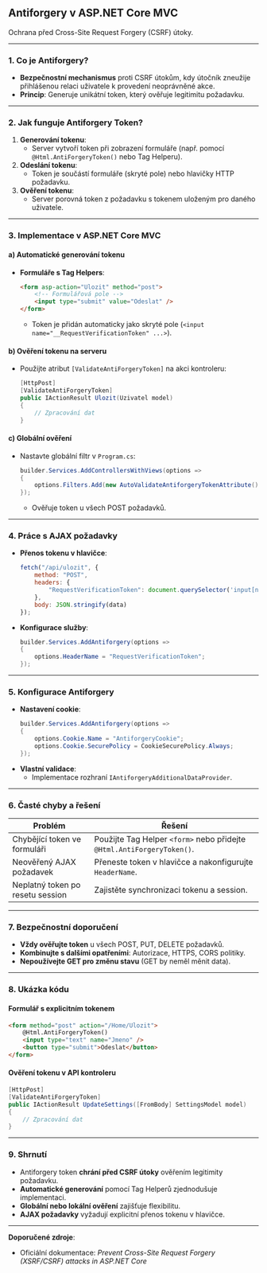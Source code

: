 
## **Antiforgery v ASP.NET Core MVC**  

Ochrana před Cross-Site Request Forgery (CSRF) útoky.

---

### **1. Co je Antiforgery?**  

- **Bezpečnostní mechanismus** proti CSRF útokům, kdy útočník zneužije přihlášenou relaci uživatele k provedení neoprávněné akce.  
- **Princip**: Generuje unikátní token, který ověřuje legitimitu požadavku.  

---

### **2. Jak funguje Antiforgery Token?**  

1. **Generování tokenu**:  
   - Server vytvoří token při zobrazení formuláře (např. pomocí `@Html.AntiForgeryToken()` nebo Tag Helperu).  
2. **Odeslání tokenu**:  
   - Token je součástí formuláře (skryté pole) nebo hlavičky HTTP požadavku.  
3. **Ověření tokenu**:  
   - Server porovná token z požadavku s tokenem uloženým pro daného uživatele.  

---

### **3. Implementace v ASP.NET Core MVC**  

#### **a) Automatické generování tokenu**  

- **Formuláře s Tag Helpers**:  
  ```html  
  <form asp-action="Ulozit" method="post">  
      <!-- Formulářová pole -->  
      <input type="submit" value="Odeslat" />  
  </form>  
  ```  
  - Token je přidán automaticky jako skryté pole (`<input name="__RequestVerificationToken" ...>`).  

#### **b) Ověření tokenu na serveru**  

- Použijte atribut `[ValidateAntiForgeryToken]` na akci kontroleru:  
  ```csharp  
  [HttpPost]  
  [ValidateAntiForgeryToken]  
  public IActionResult Ulozit(Uzivatel model)  
  {  
      // Zpracování dat  
  }  
  ```  

#### **c) Globální ověření**  

- Nastavte globální filtr v `Program.cs`:  
  ```csharp  
  builder.Services.AddControllersWithViews(options =>  
  {  
      options.Filters.Add(new AutoValidateAntiforgeryTokenAttribute());  
  });  
  ```  
  - Ověřuje token u všech POST požadavků.  

---

### **4. Práce s AJAX požadavky**  

- **Přenos tokenu v hlavičce**:  
  ```javascript  
  fetch("/api/ulozit", {  
      method: "POST",  
      headers: {  
          "RequestVerificationToken": document.querySelector('input[name="__RequestVerificationToken"]').value  
      },  
      body: JSON.stringify(data)  
  });  
  ```  
- **Konfigurace služby**:  
  ```csharp  
  builder.Services.AddAntiforgery(options =>  
  {  
      options.HeaderName = "RequestVerificationToken";  
  });  
  ```  

---

### **5. Konfigurace Antiforgery**  

- **Nastavení cookie**:  
  ```csharp  
  builder.Services.AddAntiforgery(options =>  
  {  
      options.Cookie.Name = "AntiforgeryCookie";  
      options.Cookie.SecurePolicy = CookieSecurePolicy.Always;  
  });  
  ```  
- **Vlastní validace**:  
  - Implementace rozhraní `IAntiforgeryAdditionalDataProvider`.  

---

### **6. Časté chyby a řešení**  

| **Problém**                          | **Řešení**                                   |  
|---------------------------------------|----------------------------------------------|  
| Chybějící token ve formuláři          | Použijte Tag Helper `<form>` nebo přidejte `@Html.AntiForgeryToken()`. |  
| Neověřený AJAX požadavek              | Přeneste token v hlavičce a nakonfigurujte `HeaderName`. |  
| Neplatný token po resetu session      | Zajistěte synchronizaci tokenu a session.     |  

---

### **7. Bezpečnostní doporučení**  

- **Vždy ověřujte token** u všech POST, PUT, DELETE požadavků.  
- **Kombinujte s dalšími opatřeními**: Autorizace, HTTPS, CORS politiky.  
- **Nepoužívejte GET pro změnu stavu** (GET by neměl měnit data).  

---

### **8. Ukázka kódu**  

#### **Formulář s explicitním tokenem**  

```html  
<form method="post" action="/Home/Ulozit">  
    @Html.AntiForgeryToken()  
    <input type="text" name="Jmeno" />  
    <button type="submit">Odeslat</button>  
</form>  
```  

#### **Ověření tokenu v API kontroleru**  

```csharp  
[HttpPost]  
[ValidateAntiForgeryToken]  
public IActionResult UpdateSettings([FromBody] SettingsModel model)  
{  
    // Zpracování dat  
}  
```  

---

### **9. Shrnutí**  

- Antiforgery token **chrání před CSRF útoky** ověřením legitimity požadavku.  
- **Automatické generování** pomocí Tag Helperů zjednodušuje implementaci.  
- **Globální nebo lokální ověření** zajišťuje flexibilitu.  
- **AJAX požadavky** vyžadují explicitní přenos tokenu v hlavičce.  

---

**Doporučené zdroje**:  
- Oficiální dokumentace: *Prevent Cross-Site Request Forgery (XSRF/CSRF) attacks in ASP.NET Core*  

